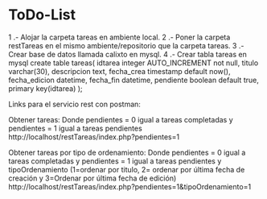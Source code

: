 # ToDo-List
1 .- Alojar la carpeta tareas en ambiente local.
2 .- Poner la carpeta restTareas en el mismo ambiente/repositorio que la carpeta tareas.
3 .- Crear base de datos llamada calixto en mysql.
4 .- Crear tabla tareas en mysql
  create table tareas(
    idtarea integer AUTO_INCREMENT not null,
    titulo varchar(30),
    descripcion text,
    fecha_crea timestamp default now(),
    fecha_edicion datetime,
    fecha_fin datetime,
    pendiente boolean default true,
    primary key(idtarea)
  );


Links para el servicio rest con postman:

Obtener tareas: 
Donde pendientes = 0 igual a tareas completadas y pendientes = 1 igual a tareas pendientes
http://localhost/restTareas/index.php?pendientes=1

Obtener tareas por tipo de ordenamiento:
Donde pendientes = 0 igual a tareas completadas y pendientes = 1 igual a tareas pendientes y
tipoOrdenamiento (1=ordenar por titulo, 2= ordenar por última fecha de creación y 3=Ordenar por última fecha de edición)
http://localhost/restTareas/index.php?pendientes=1&tipoOrdenamiento=1
